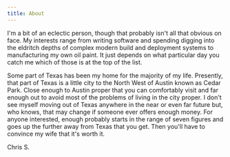```yaml
---
title: About
---
```


I'm a bit of an eclectic person, though that probably isn't all that obvious on face.
My interests range from writing software and spending digging into the eldritch depths
of complex modern build and deployment systems to manufacturing my own oil paint. It 
just depends on what particular day you catch me which of those is at the top of the
list.

Some part of Texas has been my home for the majority of my life. Presently, that part
of Texas is a little city to the North West of Austin known as Cedar Park. Close enough
to Austin proper that you can comfortably visit and far enough out to avoid most of the
problems of living in the city proper. I don't see myself moving out of Texas anywhere
in the near or even far future but, who knows, that may change if someone ever offers
enough money. For anyone interested, enough probably starts in the range of seven figures
and goes up the further away from Texas that you get. Then you'll have to convince my
wife that it's worth it.

Chris S.

